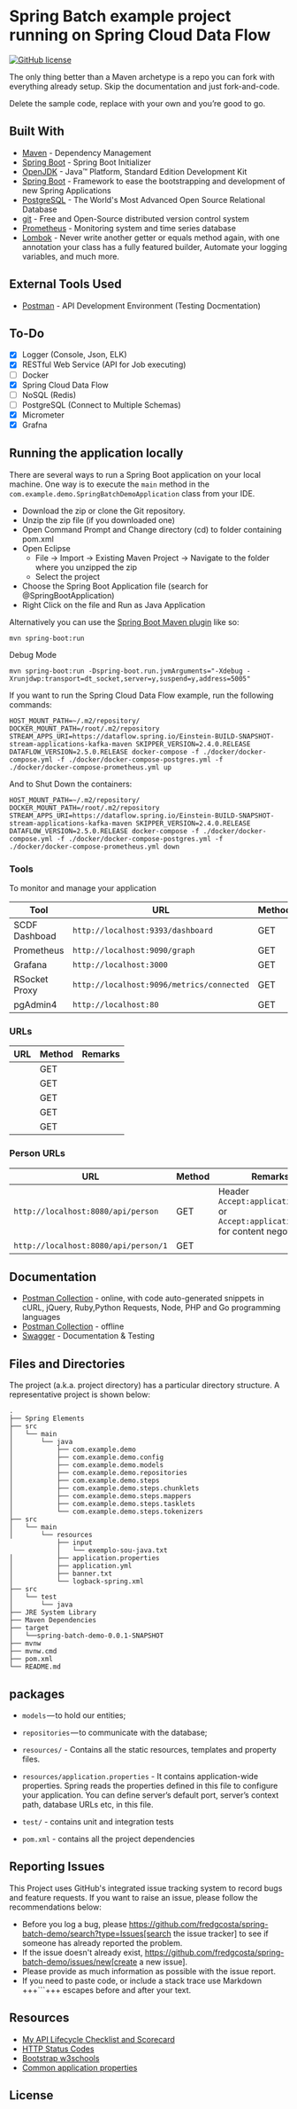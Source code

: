 # Spring Batch example project running on Spring Cloud Data Flow

[![GitHub license](https://img.shields.io/github/license/fredgcosta/spring-batch-demo)](https://github.com/fredgcosta/spring-batch-demo/blob/master/LICENSE)

The only thing better than a Maven archetype is a repo you can fork with everything already setup. Skip the documentation and just fork-and-code.

Delete the sample code, replace with your own and you’re good to go.

## Built With

* [Maven](https://maven.apache.org/) - Dependency Management
* [Spring Boot](https://start.spring.io/) - Spring Boot Initializer
* [OpenJDK](https://adoptopenjdk.net/?variant=openjdk11&jvmVariant=hotspot) - Java™ Platform, Standard Edition Development Kit
* [Spring Boot](https://spring.io/projects/spring-boot) - Framework to ease the bootstrapping and development of new Spring Applications
* [PostgreSQL](https://www.postgresql.org/) - The World's Most Advanced Open Source Relational Database
* [git](https://git-scm.com/) - Free and Open-Source distributed version control system
* [Prometheus](https://prometheus.io/) - Monitoring system and time series database
* [Lombok](https://projectlombok.org/) - Never write another getter or equals method again, with one annotation your class has a fully featured builder, Automate your logging variables, and much more.

## External Tools Used

* [Postman](https://www.getpostman.com/) - API Development Environment (Testing Docmentation)

## To-Do

- [x] Logger (Console, Json, ELK)
- [x] RESTful Web Service (API for Job executing)
- [ ] Docker
- [x] Spring Cloud Data Flow
- [ ] NoSQL (Redis)
- [ ] PostgreSQL (Connect to Multiple Schemas)
- [x] Micrometer
- [x] Grafna

## Running the application locally

There are several ways to run a Spring Boot application on your local machine. One way is to execute the `main` method in the `com.example.demo.SpringBatchDemoApplication` class from your IDE.

- Download the zip or clone the Git repository.
- Unzip the zip file (if you downloaded one)
- Open Command Prompt and Change directory (cd) to folder containing pom.xml
- Open Eclipse
  - File -> Import -> Existing Maven Project -> Navigate to the folder where you unzipped the zip
  - Select the project
- Choose the Spring Boot Application file (search for @SpringBootApplication)
- Right Click on the file and Run as Java Application

Alternatively you can use the [Spring Boot Maven plugin](https://docs.spring.io/spring-boot/docs/current/reference/html/build-tool-plugins-maven-plugin.html) like so:

```shell
mvn spring-boot:run
```

Debug Mode
```shell
mvn spring-boot:run -Dspring-boot.run.jvmArguments="-Xdebug -Xrunjdwp:transport=dt_socket,server=y,suspend=y,address=5005"  
```

If you want to run the Spring Cloud Data Flow example, run the following commands:

```shell
HOST_MOUNT_PATH=~/.m2/repository/ DOCKER_MOUNT_PATH=/root/.m2/repository STREAM_APPS_URI=https://dataflow.spring.io/Einstein-BUILD-SNAPSHOT-stream-applications-kafka-maven SKIPPER_VERSION=2.4.0.RELEASE DATAFLOW_VERSION=2.5.0.RELEASE docker-compose -f ./docker/docker-compose.yml -f ./docker/docker-compose-postgres.yml -f ./docker/docker-compose-prometheus.yml up
```

And to Shut Down the containers:

```shell
HOST_MOUNT_PATH=~/.m2/repository/ DOCKER_MOUNT_PATH=/root/.m2/repository STREAM_APPS_URI=https://dataflow.spring.io/Einstein-BUILD-SNAPSHOT-stream-applications-kafka-maven SKIPPER_VERSION=2.4.0.RELEASE DATAFLOW_VERSION=2.5.0.RELEASE docker-compose -f ./docker/docker-compose.yml -f ./docker/docker-compose-postgres.yml -f ./docker/docker-compose-prometheus.yml down
```

### Tools

To monitor and manage your application

| Tool          | URL                                       | Method |
| ------------- | ----------------------------------------- | ------ |
| SCDF Dashboad | `http://localhost:9393/dashboard`         | GET    |
| Prometheus    | `http://localhost:9090/graph`             | GET    |
| Grafana       | `http://localhost:3000`                   | GET    |
| RSocket Proxy | `http://localhost:9096/metrics/connected` | GET    |
| pgAdmin4      | `http://localhost:80`                     | GET    |

### URLs

| URL | Method | Remarks |
| --- | ------ | ------- |
|     | GET    |         |
|     | GET    |         |
|     | GET    |         |
|     | GET    |         |
|     | GET    |         |

### Person URLs

| URL                                  | Method | Remarks                                                                              |
| ------------------------------------ | ------ | ------------------------------------------------------------------------------------ |
| `http://localhost:8080/api/person`   | GET    | Header `Accept:application/json` or `Accept:application/xml` for content negotiation |
| `http://localhost:8080/api/person/1` | GET    |                                                                                      |

## Documentation

- [Postman Collection](https://documenter.getpostman.com/view/2449187/RWTiwzb2) - online, with code auto-generated snippets in cURL, jQuery, Ruby,Python Requests, Node, PHP and Go programming languages
- [Postman Collection](https://github.com/fredgcosta/spring-batch-demo/blob/master/Spring%20Boot%20Template.postman_collection.json) - offline
- [Swagger](http://localhost:8088/swagger-ui.html) - Documentation & Testing

## Files and Directories

The project (a.k.a. project directory) has a particular directory structure. A representative project is shown below:

```
.
├── Spring Elements
├── src
│   └── main
│       └── java
│           ├── com.example.demo
│           ├── com.example.demo.config
│           ├── com.example.demo.models
│           ├── com.example.demo.repositories
│           ├── com.example.demo.steps
│           ├── com.example.demo.steps.chunklets
│           ├── com.example.demo.steps.mappers
│           ├── com.example.demo.steps.tasklets
│           └── com.example.demo.steps.tokenizers
├── src
│   └── main
│       └── resources
            ├── input
            │   └── exemplo-sou-java.txt 
│           ├── application.properties
│           ├── application.yml
│           ├── banner.txt
│           └── logback-spring.xml
├── src
│   └── test
│       └── java
├── JRE System Library
├── Maven Dependencies
├── target
│   └──spring-batch-demo-0.0.1-SNAPSHOT
├── mvnw
├── mvnw.cmd
├── pom.xml
└── README.md
```

## packages

- `models` — to hold our entities;
- `repositories` — to communicate with the database;
- `resources/` - Contains all the static resources, templates and property files.
- `resources/application.properties` - It contains application-wide properties. Spring reads the properties defined in this file to configure your application. You can define server’s default port, server’s context path, database URLs etc, in this file.

- `test/` - contains unit and integration tests

- `pom.xml` - contains all the project dependencies

## Reporting Issues

This Project uses GitHub's integrated issue tracking system to record bugs and feature requests. If you want to raise an issue, please follow the recommendations below:

- Before you log a bug, please https://github.com/fredgcosta/spring-batch-demo/search?type=Issues[search the issue tracker]
  to see if someone has already reported the problem.
- If the issue doesn't already exist, https://github.com/fredgcosta/spring-batch-demo/issues/new[create a new issue].
- Please provide as much information as possible with the issue report.
- If you need to paste code, or include a stack trace use Markdown +++```+++ escapes before and after your text.

## Resources

- [My API Lifecycle Checklist and Scorecard](https://dzone.com/articles/my-api-lifecycle-checklist-and-scorecard)
- [HTTP Status Codes](https://www.restapitutorial.com/httpstatuscodes.html)
- [Bootstrap w3schools](https://www.w3schools.com/bootstrap/)
- [Common application properties](https://docs.spring.io/spring-boot/docs/current/reference/html/common-application-properties.html)

## License
